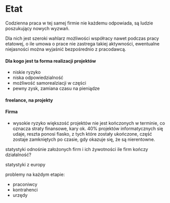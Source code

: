 # Etat

Codzienna praca w tej samej firmie nie każdemu odpowiada, 
są ludzie poszukujący nowych wyzwań.

Dla nich jest szeroki wahlarz możliwości współracy nawet podczas pracy etatowej, o ile umowa o prace
nie zastrega takiej aktywności, ewentualne niejasności można wyjaśnić bezpośrednio z pracodawcą.


#### Dla kogo jest ta forma realizacji projektów
- niskie ryzyko
- niska odpowiedzialność
- możliwość samorealziacji w części
- pewny zysk, zamiana czasu na pieniądze

#### freelance, na projekty



#### Firma

+ wysokie ryzyko
większość projektów nie jest kończonych w terminie, co oznacza straty finansowe, kary
ok. 40% projektów informatycznych się udaje, reszta ponosi fiasko, 
z tych które zostały ukończone, część zostaje zamkniętych po czasie, gdy okazuje się, że są nierentowne.

statystyki odnośnie założonych firm i ich żywotności
ile firm kończy działalność?


statystyki z europy

problemy na każdym etapie:
+ praconiwcy
+ kontrahenci
+ urzędy





